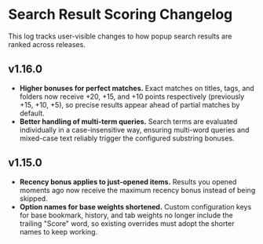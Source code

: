 # Search Result Scoring Changelog

This log tracks user-visible changes to how popup search results are ranked across releases.

## v1.16.0

- **Higher bonuses for perfect matches.** Exact matches on titles, tags, and folders now receive +20, +15, and +10 points respectively (previously +15, +10, +5), so precise results appear ahead of partial matches by default.
- **Better handling of multi-term queries.** Search terms are evaluated individually in a case-insensitive way, ensuring multi-word queries and mixed-case text reliably trigger the configured substring bonuses.

## v1.15.0

- **Recency bonus applies to just-opened items.** Results you opened moments ago now receive the maximum recency bonus instead of being skipped.
- **Option names for base weights shortened.** Custom configuration keys for base bookmark, history, and tab weights no longer include the trailing "Score" word, so existing overrides must adopt the shorter names to keep working.

